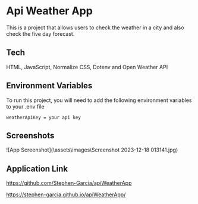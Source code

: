 # Api Weather App

This is a project that allows users to check the weather in a city and also check the five day forecast.

## Tech

HTML, JavaScript, Normalize CSS, Dotenv and Open Weather API
## Environment Variables

To run this project, you will need to add the following environment variables to your .env file

`weatherApiKey = your api key`

## Screenshots

![App Screenshot](\assets\images\Screenshot 2023-12-18 013141.jpg)

## Application Link

https://github.com/Stephen-Garcia/apiWeatherApp

https://stephen-garcia.github.io/apiWeatherApp/
